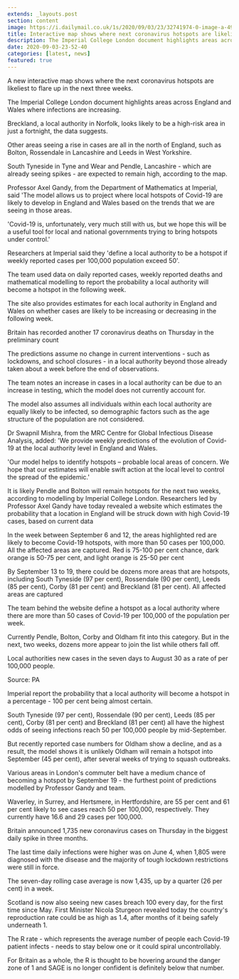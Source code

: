 ```yaml
---
extends: _layouts.post
section: content
image: https://i.dailymail.co.uk/1s/2020/09/03/23/32741974-0-image-a-49_1599173023258.jpg 
title: Interactive map shows where next coronavirus hotspots are likeliest to flare up in next three weeks 
description: The Imperial College London document highlights areas across England and Wales where infections are increasing. 
date: 2020-09-03-23-52-40 
categories: [latest, news] 
featured: true 
--- 
```

A new interactive map shows where the next coronavirus hotspots are likeliest to flare up in the next three weeks.

The Imperial College London document highlights areas across England and Wales where infections are increasing.

Breckland, a local authority in Norfolk, looks likely to be a high-risk area in just a fortnight, the data suggests.

Other areas seeing a rise in cases are all in the north of England, such as Bolton, Rossendale in Lancashire and Leeds in West Yorkshire.

South Tyneside in Tyne and Wear and Pendle, Lancashire - which are already seeing spikes - are expected to remain high, according to the map.



Professor Axel Gandy, from the Department of Mathematics at Imperial, said 'The model allows us to project where local hotspots of Covid-19 are likely to develop in England and Wales based on the trends that we are seeing in those areas.

'Covid-19 is, unfortunately, very much still with us, but we hope this will be a useful tool for local and national governments trying to bring hotspots under control.'

Researchers at Imperial said they 'define a local authority to be a hotspot if weekly reported cases per 100,000 population exceed 50'.

The team used data on daily reported cases, weekly reported deaths and mathematical modelling to report the probability a local authority will become a hotspot in the following week.

The site also provides estimates for each local authority in England and Wales on whether cases are likely to be increasing or decreasing in the following week.

Britain has recorded another 17 coronavirus deaths on Thursday in the preliminary count

The predictions assume no change in current interventions - such as lockdowns, and school closures - in a local authority beyond those already taken about a week before the end of observations.

The team notes an increase in cases in a local authority can be due to an increase in testing, which the model does not currently account for.

The model also assumes all individuals within each local authority are equally likely to be infected, so demographic factors such as the age structure of the population are not considered.

Dr Swapnil Mishra, from the MRC Centre for Global Infectious Disease Analysis, added: 'We provide weekly predictions of the evolution of Covid-19 at the local authority level in England and Wales.

'Our model helps to identify hotspots – probable local areas of concern. We hope that our estimates will enable swift action at the local level to control the spread of the epidemic.'

It is likely Pendle and Bolton will remain hotspots for the next two weeks, according to modelling by Imperial College London. Researchers led by Professor Axel Gandy have today revealed a website which estimates the probability that a location in England will be struck down with high Covid-19 cases, based on current data

In the week between September 6 and 12, the areas highlighted red are likely to become Covid-19 hotspots, with more than 50 cases per 100,000. All the affected areas are captured. Red is 75-100 per cent chance, dark orange is 50-75 per cent, and light orange is 25-50 per cent

By September 13 to 19, there could be dozens more areas that are hotspots, including South Tyneside (97 per cent), Rossendale (90 per cent), Leeds (85 per cent), Corby (81 per cent) and Breckland (81 per cent). All affected areas are captured 

The team behind the website define a hotspot as a local authority where there are more than 50 cases of Covid-19 per 100,000 of the population per week.

Currently Pendle, Bolton, Corby and Oldham fit into this category. But in the next, two weeks, dozens more appear to join the list while others fall off.

Local authorities new cases in the seven days to August 30 as a rate of per 100,000 people. 

Source: PA

Imperial report the probability that a local authority will become a hotspot in a percentage - 100 per cent being almost certain.

South Tyneside (97 per cent), Rossendale (90 per cent), Leeds (85 per cent), Corby (81 per cent) and Breckland (81 per cent) all have the highest odds of seeing infections reach 50 per 100,000 people by mid-September.

But recently reported case numbers for Oldham show a decline, and as a result, the model shows it is unlikely Oldham will remain a hotspot into September (45 per cent), after several weeks of trying to squash outbreaks.

Various areas in London's commuter belt have a medium chance of becoming a hotspot by September 19 - the furthest point of predictions modelled by Professor Gandy and team.

Waverley, in Surrey, and Hertsmere, in Hertfordshire, are 55 per cent and 61 per cent likely to see cases reach 50 per 100,000, respectively. They currently have 16.6 and 29 cases per 100,000. 

Britain announced 1,735 new coronavirus cases on Thursday in the biggest daily spike in three months.

The last time daily infections were higher was on June 4, when 1,805 were diagnosed with the disease and the majority of tough lockdown restrictions were still in force. 

The seven-day rolling case average is now 1,435, up by a quarter (26 per cent) in a week.  

Scotland is now also seeing new cases breach 100 every day, for the first time since May. First Minister Nicola Sturgeon revealed today the country's reproduction rate could be as high as 1.4, after months of it being safely underneath 1. 

The R rate - which represents the average number of people each Covid-19 patient infects - needs to stay below one or it could spiral uncontrollably. 

For Britain as a whole, the R is thought to be hovering around the danger zone of 1 and SAGE is no longer confident is definitely below that number.

